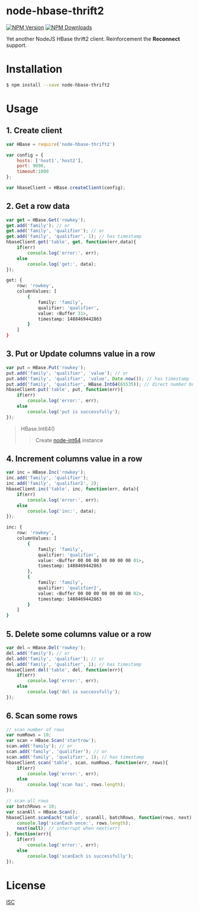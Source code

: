 node-hbase-thrift2
===

[![NPM Version][npm-image]][npm-url]
[![NPM Downloads][downloads-image]][downloads-url]

Yet another NodeJS HBase thrift2 client. Reinforcement the **Reconnect** support.

# Installation

```sh
$ npm install --save node-hbase-thrift2
```

# Usage

## 1. Create client

```javascript
var HBase = require('node-hbase-thrift2')

var config = {
    hosts: ['host1','host2'],
    port: 9090,
    timeout:1000
};

var hbaseClient = HBase.createClient(config);
```

## 2. Get a row data

```javascript
var get = HBase.Get('rowkey');
get.add('family'); // or
get.add('family', 'qualifier'); // or
get.add('family', 'qualifier', 1); // has timestamp
hbaseClient.get('table', get, function(err,data){
    if(err)
        console.log('error:', err);
    else
        console.log('get:', data);
});
```

```sh
get: {
    row: 'rowkey',
    columnValues: [
        {
            family: 'family',
            qualifier: 'qualifier',
            value: <Buffer 31>,
            timestamp: 1488469442863
        }
    ]
}
```

## 3. Put or Update columns value in a row

```javascript
var put = HBase.Put('rowkey');
put.add('family', 'qualifier', 'value'); // or
put.add('family', 'qualifier', 'value', Date.now()); // has timestamp
put.add('family', 'qualifier', HBase.Int64(65535)); // direct number buffer
hbaseClient.put('table', put, function(err){
    if(err)
        console.log('error:', err);
    else
        console.log('put is successfully');
});
```

> HBase.Int64()
>> Create [node-int64](https://github.com/broofa/node-int64/) instance

## 4. Increment columns value in a row

```javascript
var inc = HBase.Inc('rowkey');
inc.add('family', 'qualifier');
inc.add('family', 'qualifier2', 2);
hbaseClient.inc('table', inc, function(err, data){
    if(err)
        console.log('error:', err);
    else
        console.log('inc:', data);
});
```

```sh
inc: {
    row: 'rowkey',
    columnValues: [
        {
            family: 'family',
            qualifier: 'qualifier',
            value: <Buffer 00 00 00 00 00 00 00 01>,
            timestamp: 1488469442863
        },
        {
            family: 'family',
            qualifier: 'qualifier2',
            value: <Buffer 00 00 00 00 00 00 00 02>,
            timestamp: 1488469442863
        }
    ]
}
```

## 5. Delete some columns value or a row

```javascript
var del = HBase.Del('rowkey');
del.add('family'); // or
del.add('family', 'qualifier'); // or
del.add('family', 'qualifier', 1); // has timestamp
hbaseClient.del('table', del, function(err){
    if(err)
        console.log('error:', err);
    else
        console.log('del is successfully');
});
```

## 6. Scan some rows

```javascript
// scan number of rows
var numRows = 10;
var scan = HBase.Scan('startrow');
scan.add('family'); // or
scan.add('family', 'qualifier'); // or
scan.add('family', 'qualifier', 1); // has timestamp
hbaseClient.scan('table', scan, numRows, function(err, rows){
    if(err)
        console.log('error:', err);
    else
        console.log('scan has', rows.length);
});

// scan all rows
var batchRows = 10;
var scanAll = HBase.Scan();
hbaseClient.scanEach('table', scanAll, batchRows, function(rows, next) {
    console.log('scanEach once:', rows.length);
    next(null); // interrupt when next(err)
}, function(err){
    if(err)
        console.log('error:', err);
    else
        console.log('scanEach is successfully');
});
```

# License

[ISC](LICENSE)

[npm-image]: https://img.shields.io/npm/v/node-hbase-thrift2.svg
[npm-url]: https://npmjs.org/package/node-hbase-thrift2
[downloads-image]: https://img.shields.io/npm/dm/node-hbase-thrift2.svg
[downloads-url]: https://npmjs.org/package/node-hbase-thrift2
